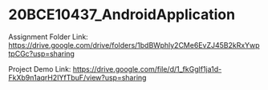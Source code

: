 # 20BCE10437_AndroidApplication
Assignment Folder Link: https://drive.google.com/drive/folders/1bdBWphly2CMe6EvZJ45B2kRxYwptpCGc?usp=sharing

Project Demo Link: https://drive.google.com/file/d/1_fkGglf1ja1d-FkXb9n1aqrH2IYfTbuF/view?usp=sharing
